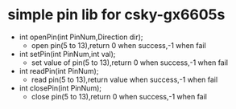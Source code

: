 # simple pin lib for csky-gx6605s
- int openPin(int PinNum,Direction dir);
	- open pin(5 to 13),return 0 when success,-1 when fail
- int setPin(int PinNum,int val);
	- set value of pin(5 to 13),return 0 when success,-1 when fail
- int readPin(int PinNum);
	- read pin(5 to 13),return value when success,-1 when fail
- int closePin(int PinNum);
	- close pin(5 to 13),return 0 when success,-1 when fail